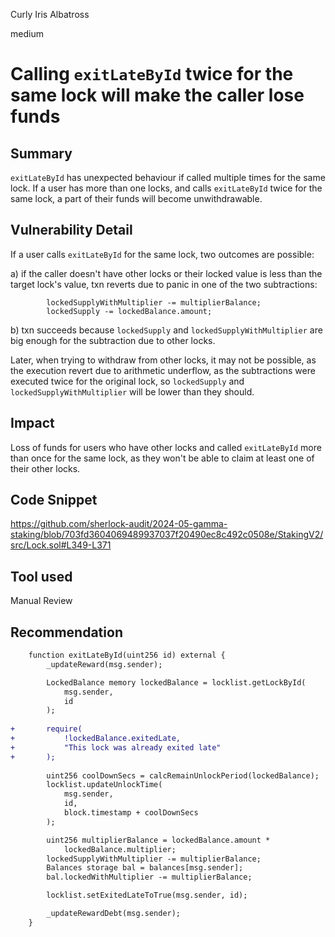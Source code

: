Curly Iris Albatross

medium

# Calling `exitLateById` twice for the same lock will make the caller lose funds

## Summary

`exitLateById` has unexpected behaviour if called multiple times for the same lock. If a user has more than one locks, and calls `exitLateById` twice for the same lock, a part of their funds will become unwithdrawable.

## Vulnerability Detail

If a user calls `exitLateById` for the same lock, two outcomes are possible:

a) if the caller doesn't have other locks or their locked value is less than the target lock's value, txn reverts due to panic in one of the two subtractions:
```solidity
        lockedSupplyWithMultiplier -= multiplierBalance;
        lockedSupply -= lockedBalance.amount;
```

b) txn succeeds because `lockedSupply` and `lockedSupplyWithMultiplier` are big enough for the subtraction due to other locks.

Later, when trying to withdraw from other locks, it may not be possible, as the execution revert due to arithmetic underflow, as the subtractions were executed twice for the original lock, so `lockedSupply` and `lockedSupplyWithMultiplier` will be lower than they should.

## Impact

Loss of funds for users who have other locks and called `exitLateById` more than once for the same lock, as they won't be able to claim at least one of their other locks.

## Code Snippet

https://github.com/sherlock-audit/2024-05-gamma-staking/blob/703fd3604069489937037f20490ec8c492c0508e/StakingV2/src/Lock.sol#L349-L371

## Tool used

Manual Review

## Recommendation

```diff
    function exitLateById(uint256 id) external {
        _updateReward(msg.sender);

        LockedBalance memory lockedBalance = locklist.getLockById(
            msg.sender,
            id
        );
        
+       require(
+           !lockedBalance.exitedLate,
+           "This lock was already exited late"
+       );
        
        uint256 coolDownSecs = calcRemainUnlockPeriod(lockedBalance);
        locklist.updateUnlockTime(
            msg.sender,
            id,
            block.timestamp + coolDownSecs
        );

        uint256 multiplierBalance = lockedBalance.amount *
            lockedBalance.multiplier;
        lockedSupplyWithMultiplier -= multiplierBalance;
        Balances storage bal = balances[msg.sender];
        bal.lockedWithMultiplier -= multiplierBalance;

        locklist.setExitedLateToTrue(msg.sender, id);

        _updateRewardDebt(msg.sender);
    }
```